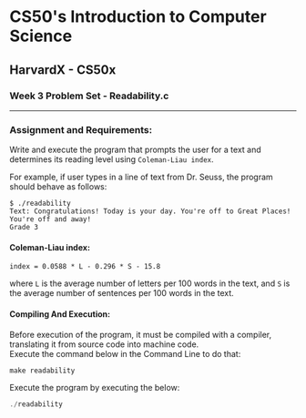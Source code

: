 # CS50's Introduction to Computer Science
## HarvardX - CS50x
### Week 3 Problem Set - Readability.c
<hr>


### Assignment and Requirements:
Write and execute the program that prompts the user for a text and determines its reading level using ```Coleman-Liau index```.

For example, if user types in a line of text from Dr. Seuss, the program should behave as follows:

```
$ ./readability
Text: Congratulations! Today is your day. You're off to Great Places! You're off and away!
Grade 3
```

#### Coleman-Liau index:
```
index = 0.0588 * L - 0.296 * S - 15.8
```

where ```L``` is the average number of letters per 100 words in the text, and ```S``` is the average number of sentences per 100 words in the text.


#### Compiling And Execution:

Before execution of the program, it must be compiled with a compiler, translating it from source code into machine code.\
Execute the command below in the Command Line to do that:

```C
make readability
```

Execute the program by executing the below:
```C
./readability
```
